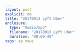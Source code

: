 ```yaml
---
layout: post
explicit: no
title: "20170913 Lyft Uber"
enclosure:
  type: "Audio/mp3"
  filename: "20170913_Lyft Uber"
  duration: "00:00:49"
tags: ap_news
---
```



